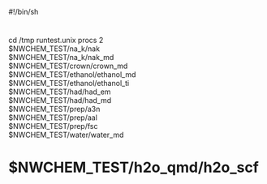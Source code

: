 #!/bin/sh
#
cd /tmp
runtest.unix procs 2 \
 $NWCHEM_TEST/na_k/nak \
 $NWCHEM_TEST/na_k/nak_md \
 $NWCHEM_TEST/crown/crown_md \
 $NWCHEM_TEST/ethanol/ethanol_md \
 $NWCHEM_TEST/ethanol/ethanol_ti \
 $NWCHEM_TEST/had/had_em \
 $NWCHEM_TEST/had/had_md \
 $NWCHEM_TEST/prep/a3n \
 $NWCHEM_TEST/prep/aal \
 $NWCHEM_TEST/prep/fsc \
 $NWCHEM_TEST/water/water_md
# $NWCHEM_TEST/h2o_qmd/h2o_scf 
